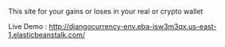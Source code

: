 This site for your gains or loses in your real or crypto wallet


Live Demo : http://djangocurrency-env.eba-isw3m3qx.us-east-1.elasticbeanstalk.com/

